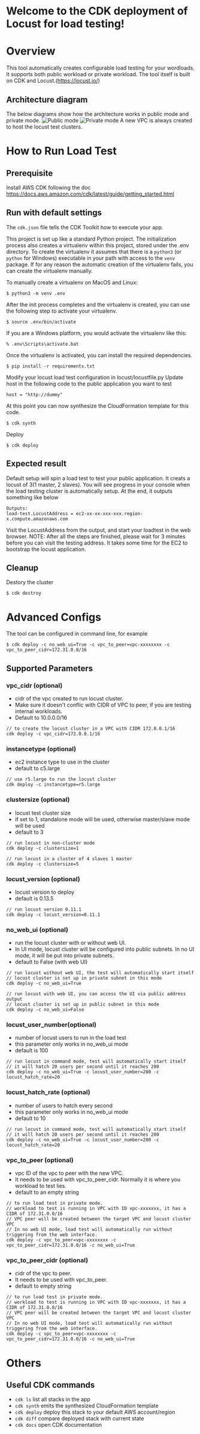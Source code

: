 # Welcome to the CDK deployment of Locust for load testing!

# Overview 
This tool automatically creates configurable load testing for your wordloads. 
It supports both public workload or private workload.
The tool itself is built on CDK and Locust.(https://locust.io/)

## Architecture diagram
The below diagrams show how the architecture works in public mode and private mode.
![Public mode](/images/public_mode.png)
![Private mode](/images/private_mode.png)
A new VPC is always created to host the locust test clusters.

# How to Run Load Test
## Prerequisite
Install AWS CDK following the doc
https://docs.aws.amazon.com/cdk/latest/guide/getting_started.html

## Run with default settings
The `cdk.json` file tells the CDK Toolkit how to execute your app.

This project is set up like a standard Python project.  The initialization
process also creates a virtualenv within this project, stored under the .env
directory.  To create the virtualenv it assumes that there is a `python3`
(or `python` for Windows) executable in your path with access to the `venv`
package. If for any reason the automatic creation of the virtualenv fails,
you can create the virtualenv manually.

To manually create a virtualenv on MacOS and Linux:

```
$ python3 -m venv .env
```

After the init process completes and the virtualenv is created, you can use the following
step to activate your virtualenv.

```
$ source .env/bin/activate
```

If you are a Windows platform, you would activate the virtualenv like this:

```
% .env\Scripts\activate.bat
```

Once the virtualenv is activated, you can install the required dependencies.

```
$ pip install -r requirements.txt
```

Modify your locust load test configuration in locust/locustfile.py
Update host in the following code to the public application you want to test

```
host = "http://dummy"
```

At this point you can now synthesize the CloudFormation template for this code.

```
$ cdk synth
```

Deploy
```
$ cdk deploy
```

## Expected result
Default setup will spin a load test to test your public application. It creats a locust of 3(1 master, 2 slaves).
You will see progress in your console when the load testing cluster is automatically setup.
At the end, it outputs something like below
```
Outputs:
load-test.LocustAddress = ec2-xx-xx-xxx-xxx.region-x.compute.amazonaws.com
```
Visit the LocustAddress from the output, and start your loadtest in the web browser.
NOTE: After all the steps are finished, please wait for 3 minutes before you can visit the testing address.
It takes some time for the EC2 to bootstrap the locust application. 

## Cleanup
Destory the cluster
```
$ cdk destroy
```

# Advanced Configs
The tool can be configured in command line, for example
```
$ cdk deploy -c no_web_ui=True -c vpc_to_peer=vpc-xxxxxxxx -c vpc_to_peer_cidr=172.31.0.0/16
```
## Supported Parameters
### vpc_cidr (optional)
- cidr of the vpc created to run locust cluster. 
- Make sure it doesn't conflic with CIDR of VPC to peer, if you are testing internal workloads. 
- Default to 10.0.0.0/16
```
// to create the locust cluster in a VPC with CIDR 172.0.0.1/16
cdk deploy -c vpc_cidr=172.0.0.1/16
```

### instancetype (optional)
- ec2 instance type to use in the cluster
- default to c5.large
```
// use r5.large to run the locust cluster
cdk deploy -c instancetype=r5.large
``` 

### clustersize (optional)
- locust test cluster size
- if set to 1, standalone mode will be used, otherwise master/slave mode will be used
- default to 3
```
// run locust in non-cluster mode
cdk deploy -c clustersize=1

// run locust in a cluster of 4 slaves 1 master
cdk deploy -c clustersize=5
``` 

### locust_version (optional)
- locust version to deploy
- default is 0.13.5
```
// run locust version 0.11.1
cdk deploy -c locust_version=0.11.1
``` 

### no_web_ui (optional)
- run the locust cluster with or without web UI. 
- In UI mode, locust cluster will be configured into public subnets. In no UI mode, it will be put into private subnets. 
- default to False (with web UI)
```
// run locust without web UI, the test will automatically start itself
// locust cluster is set up in private subnet in this mode
cdk deploy -c no_web_ui=True

// run locust with web UI, you can access the UI via public address output 
// locust cluster is set up in public subnet in this mode
cdk deploy -c no_web_ui=False
``` 

### locust_user_number(optional)
- number of locust users to run in the load test
- this parameter only works in no_web_ui mode
- default is 100
```
// run locust in command mode, test will automatically start itself
// it will hatch 20 users per second until it reaches 200
cdk deploy -c no_web_ui=True -c locust_user_number=200 -c locust_hatch_rate=20
``` 

### locust_hatch_rate (optional)
- number of users to hatch every second
- this parameter only works in no_web_ui mode
- default to 10
```
// run locust in command mode, test will automatically start itself
// it will hatch 20 users per second until it reaches 200
cdk deploy -c no_web_ui=True -c locust_user_number=200 -c locust_hatch_rate=20
``` 

### vpc_to_peer (optional)
- vpc ID of the vpc to peer with the new VPC. 
- It needs to be used with vpc_to_peer_cidr. Normally it is where you workload to test lies. 
- default to an empty string 

```
// to run load test in private mode. 
// workload to test is running in VPC with ID vpc-xxxxxxx, it has a CIDR of 172.31.0.0/16
// VPC peer will be created between the target VPC and locust cluster VPC
// In no web UI mode, load test will automatically run without triggering from the web interface. 
cdk deploy -c vpc_to_peer=vpc-xxxxxxxx -c vpc_to_peer_cidr=172.31.0.0/16 -c no_web_ui=True 
``` 

### vpc_to_peer_cidr (optional)
- cidr of the vpc to peer. 
- It needs to be used with vpc_to_peer. 
- default to empty string
```
// to run load test in private mode. 
// workload to test is running in VPC with ID vpc-xxxxxxx, it has a CIDR of 172.31.0.0/16
// VPC peer will be created between the target VPC and locust cluster VPC
// In no web UI mode, load test will automatically run without triggering from the web interface.
cdk deploy -c vpc_to_peer=vpc-xxxxxxxx -c vpc_to_peer_cidr=172.31.0.0/16 -c no_web_ui=True 
``` 

# Others
## Useful CDK commands
 * `cdk ls`          list all stacks in the app
 * `cdk synth`       emits the synthesized CloudFormation template
 * `cdk deploy`      deploy this stack to your default AWS account/region
 * `cdk diff`        compare deployed stack with current state
 * `cdk docs`        open CDK documentation